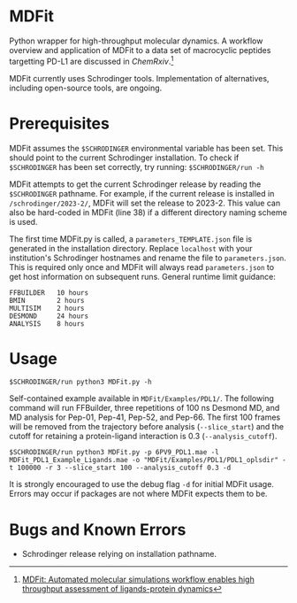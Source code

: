 # MDFit
Python wrapper for high-throughput molecular dynamics. A workflow overview and application of MDFit to a data set of macrocyclic peptides targetting PD-L1 are discussed in _ChemRxiv_.[^1]
[^1]: [MDFit: Automated molecular simulations workflow enables high throughput assessment of ligands-protein dynamics](https://doi.org/10.26434/chemrxiv-2024-gfcqx)

MDFit currently uses Schrodinger tools. Implementation of alternatives, including open-source tools, are ongoing.
# Prerequisites
MDFit assumes the `$SCHRODINGER` environmental variable has been set. This should point to the current Schrodinger installation. To check if `$SCHRODINGER` has been set correctly, try running: `$SCHRODINGER/run -h`


MDFit attempts to get the current Schrodinger release by reading the `$SCHRODINGER` pathname. For example, if the current release is installed in `/schrodinger/2023-2/`, MDFit will set the release to 2023-2. This value can also be hard-coded in MDFit (line 38) if a different directory naming scheme is used.

The first time MDFit.py is called, a `parameters_TEMPLATE.json` file is generated in the installation directory. Replace `localhost` with your institution's Schrodinger hostnames and rename the file to `parameters.json`. This is required only once and MDFit will always read `parameters.json` to get host information on subsequent runs. General runtime limit guidance:
```
FFBUILDER   10 hours
BMIN        2 hours
MULTISIM    2 hours
DESMOND     24 hours
ANALYSIS    8 hours
```
# Usage
```
$SCHRODINGER/run python3 MDFit.py -h
```
Self-contained example available in `MDFit/Examples/PDL1/`. The following command will run FFBuilder, three repetitions of 100 ns Desmond MD, and MD analysis for Pep-01, Pep-41, Pep-52, and Pep-66. The first 100 frames will be removed from the trajectory before analysis (`--slice_start`) and the cutoff for retaining a protein-ligand interaction is 0.3 (`--analysis_cutoff`).
```
$SCHRODINGER/run python3 MDFit.py -p 6PV9_PDL1.mae -l MDFit_PDL1_Example_Ligands.mae -o "MDFit/Examples/PDL1/PDL1_oplsdir" -t 100000 -r 3 --slice_start 100 --analysis_cutoff 0.3 -d
```
It is strongly encouraged to use the debug flag `-d` for initial MDFit usage. Errors may occur if packages are not where MDFit expects them to be.


# Bugs and Known Errors
+ Schrodinger release relying on installation pathname.
